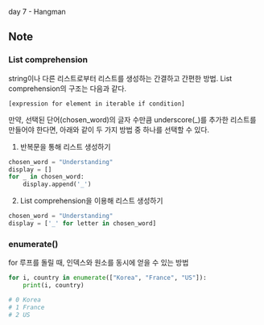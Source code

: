 day 7 - Hangman

## Note

### List comprehension
string이나 다른 리스트로부터 리스트를 생성하는 간결하고 간편한 방법. List comprehension의 구조는 다음과 같다.
```
[expression for element in iterable if condition]
```

만약, 선택된 단어(chosen_word)의 글자 수만큼 underscore(_)를 추가한 리스트를 만들어야 한다면, 아래와 같이 두 가지 방법 중 하나를 선택할 수 있다.
1. 반복문을 통해 리스트 생성하기
```python
chosen_word = "Understanding"
display = []
for _ in chosen_word:
    display.append('_')
```

2. List comprehension을 이용해 리스트 생성하기
```python
chosen_word = "Understanding"
display = ['_' for letter in chosen_word]
```

### enumerate()
for 루프를 돌릴 때, 인덱스와 원소를 동시에 얻을 수 있는 방법
```python
for i, country in enumerate(["Korea", "France", "US"]):
    print(i, country)

# 0 Korea
# 1 France
# 2 US
```
